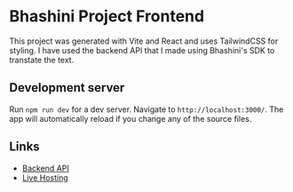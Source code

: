 # Bhashini Project Frontend

This project was generated with Vite and React and uses TailwindCSS for styling. I have used the backend API that I made using Bhashini's SDK to transtate the text.

## Development server

Run `npm run dev` for a dev server. Navigate to `http://localhost:3000/`. The app will automatically reload if you change any of the source files.

## Links

- [Backend API](https://github.com/AbhinavGupta-de/Bhashini_Project)
- [Live Hosting](https://bhashini-project.netlify.app/)
